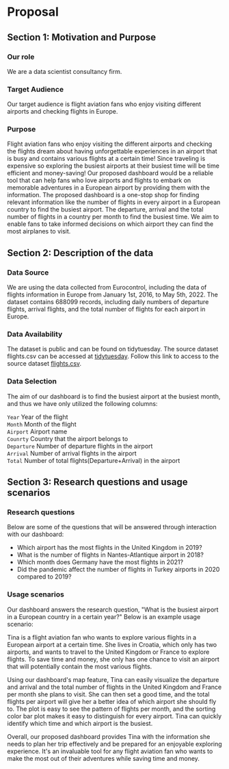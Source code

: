 # Proposal

## Section 1: Motivation and Purpose

### Our role

We are a data scientist consultancy firm.

### Target Audience

Our target audience is flight aviation fans who enjoy visiting different airports and checking flights in Europe.

### Purpose


Flight aviation fans who enjoy visiting the different airports and checking the flights dream about having unforgettable experiences in an airport that is busy and contains various flights at a certain time! Since traveling is expensive so exploring the busiest airports at their busiest time will be time efficient and money-saving! Our proposed dashboard would be a reliable tool that can help fans who love airports and flights to embark on memorable adventures in a European airport by providing them with the information. The proposed dashboard is a one-stop shop for finding relevant information like the number of flights in every airport in a European country to find the busiest airport. The departure, arrival and the total number of flights in a country per month to find the busiest time. We aim to enable fans to take informed decisions on which airport they can find the most airplanes to visit.

## Section 2: Description of the data

### Data Source

We are using the data collected from Eurocontrol, including the data of flights information in Europe from January 1st, 2016, to May 5th, 2022. The dataset contains 688099 records, including daily numbers of departure flights, arrival flights, and the total number of flights for each airport in Europe.

### Data Availability

The dataset is public and can be found on tidytuesday. The source dataset flights.csv can be accessed at [tidytuesday](https://github.com/rfordatascience/tidytuesday/tree/master/data/2022/2022-07-12). Follow this link to access to the source dataset [flights.csv](https://github.com/rfordatascience/tidytuesday/blob/master/data/2022/2022-07-12/flights.csv).

### Data Selection

The aim of our dashboard is to find the busiest airport at the busiest month, and thus we have only utilized the following columns:

`Year` Year of the flight \
`Month` Month of the flight \
`Airport` Airport name \
`Counrty` Country that the airport belongs to \
`Departure` Number of departure flights in the airport \
`Arrival` Number of arrival flights in the airport \
`Total` Number of total flights(Departure+Arrival) in the airport

## Section 3: Research questions and usage scenarios

### Research questions

Below are some of the questions that will be answered through interaction with our dashboard:
- Which airport has the most flights in the United Kingdom in 2019?
- What is the number of flights in Nantes-Atlantique airport in 2018?
- Which month does Germany have the most flights in 2021?
- Did the pandemic affect the number of flights in Turkey airports in 2020 compared to 2019?

### Usage scenarios

Our dashboard answers the research question, "What is the busiest airport in a European country in a certain year?" Below is an example usage scenario:

Tina is a flight aviation fan who wants to explore various flights in a European airport at a certain time. She lives in Croatia, which only has two airports, and wants to travel to the United Kingdom or France to explore flights. To save time and money, she only has one chance to visit an airport that will potentially contain the most various flights.

Using our dashboard's map feature, Tina can easily visualize the departure and arrival and the total number of flights in the United Kingdom and France per month she plans to visit. She can then set a good time, and the total flights per airport will give her a better idea of which airport she should fly to. The plot is easy to see the pattern of flights per month, and the sorting color bar plot makes it easy to distinguish for every airport. Tina can quickly identify which time and which airport is the busiest.

Overall, our proposed dashboard provides Tina with the information she needs to plan her trip effectively and be prepared for an enjoyable exploring experience. It's an invaluable tool for any flight aviation fan who wants to make the most out of their adventures while saving time and money.